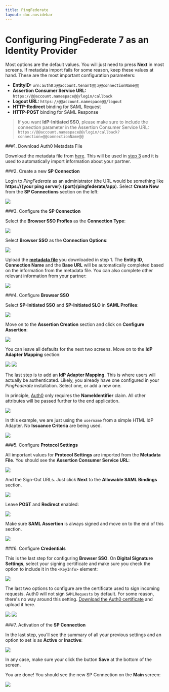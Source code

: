 ```yaml
---
title: PingFederate
layout: doc.nosidebar
---
```

# Configuring PingFederate 7 as an Identity Provider

Most options are the default values. You will just need to press __Next__ in most screens. If metadata import fails for some reason, keep these values at hand. These are the most important configuration parameters:

* __EntityID:__ `urn:auth0:@@account.tenant@@:@@connectionName@@`
* __Assertion Consumer Service URL:__ `https://@@account.namespace@@/login/callback`
* __Logout URL:__ `https://@@account.namespace@@/logout`
* __HTTP-Redirect__ binding for SAML Request
* __HTTP-POST__ binding for SAML Response

> If you want **IdP-Initiated SSO**, please make sure to include the connection parameter in the Assertion Consumer Service URL: `https://@@account.namespace@@/login/callback?connection=@@connectionName@@`

###1. Download Auth0 Metadata File

Download the metadata file from [here](https://@@account.namespace@@/samlp/metadata?connection=@@connectionName@@). This will be used in [step 3](ping7#3) and it is used to automatically import information about your partner.

###2. Create a new __SP Connection__

Login to _PingFederate_ as an administrator (the URL would be something like __https://{your ping server}:{port}/pingfederate/app__). Select __Create New__ from the __SP Connections__ section on the left:

![](../media/articles/ping-1.png)

###3. Configure the __SP Connection__

Select the __Browser SSO Profles__ as the __Connection Type__:

![](../media/articles/ping-2.png)

Select __Browser SSO__ as the __Connection Options__:

![](../media/articles/ping-3.png)

Upload the [__metadata file__](https://@@account.namespace@@/samlp/metadata?connection=@@connectionName@@) you downloaded in step 1. The __Entity ID__, __Connection Name__ and the __Base URL__ will be automatically completed based on the information from the metadata file. You can also complete other relevant information from your partner:

![](../media/articles/ping-4.png)

###4. Configure __Browser SSO__

Select __SP-Initiated SSO__ and __SP-Initiated SLO__ in __SAML Profiles__:

![](../media/articles/ping-5.png)

Move on to the __Assertion Creation__ section and click on __Configure Assertion__:

![](../media/articles/ping-6.png)

You can leave all defaults for the next two screens. Move on to the __IdP Adapter Mapping__ section:

![](../media/articles/ping-7.png)
![](../media/articles/ping-8.png)

The last step is to add an __IdP Adapter Mapping__. This is where users will actually be authenticated. Likely, you already have one configured in your _PingFederate_ installation. Select one, or add a new one.

In principle, [Auth0](http://auth0.com) only requires the __NameIdentifier__ claim. All other  attributes will be passed further to the end application.

![](../media/articles/ping-9.png)

In this example, we are just using the `username` from a simple HTML IdP Adapter. No __Issuance Criteria__ are being used.

![](../media/articles/ping-10.png)

###5. Configure __Protocol Settings__

All important values for __Protocol Settings__ are imported from the __Metadata File__. You should see the __Assertion Consumer Service URL__:

![](../media/articles/ping-11.png)

And the Sign-Out URLs. Just click __Next__ to the __Allowable SAML Bindings__ section.

![](../media/articles/ping-12.png)

Leave __POST__ and __Redirect__ enabled:

![](../media/articles/ping-13.png)

Make sure __SAML Assertion__ is always signed and move on to the end of this section.

![](../media/articles/ping-14.png)


###6. Configure __Credentials__

This is the last step for configuring __Browser SSO__. On __Digital Signature Settings__, select your signing certificate and make sure you check the option to include it in the `<KeyInfo>` element:

![](../media/articles/ping-15.png)

The last two options to configure are the certificate used to sign incoming requests. Auth0 will not sign `SAMLRequests` by default. For some reason, there's no way around this setting. [Download the Auth0 certificate](https://@@account.tenant@@.auth0.com/pem) and upload it here.

![](../media/articles/ping-16.png)
![](../media/articles/ping-17.png)

###7. Activation of the __SP Connection__

In the last step, you'll see the summary of all your previous settings and an option to set is as __Active__ or __Inactive__:

![](../media/articles/ping-18.png)

In any case, make sure your click the button __Save__ at the bottom of the screen.

You are done! You should see the new SP Connection on the __Main__ screen:

![](../media/articles/ping-19.png)
